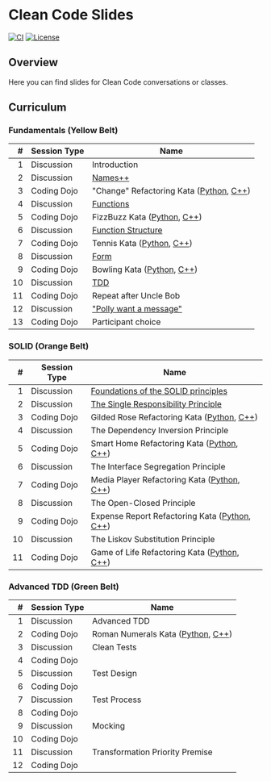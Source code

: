 # Clean Code Slides

[![CI](https://github.com/Coding-Cuddles/slides/actions/workflows/main.yml/badge.svg)](https://github.com/Coding-Cuddles/slides/actions/workflows/main.yml)
[![License](https://img.shields.io/github/license/Coding-Cuddles/slides)](https://github.com/Coding-Cuddles/slides/blob/main/LICENSE.txt)

## Overview

Here you can find slides for Clean Code conversations or classes.

## Curriculum

### Fundamentals (Yellow Belt)

|  # | Session Type | Name                                                                   |
|---:|--------------|------------------------------------------------------------------------|
|  1 | Discussion   | Introduction                                                           |
|  2 | Discussion   | [Names++](fundamentals/02-names.md)                                    |
|  3 | Coding Dojo  | "Change" Refactoring Kata ([Python][change-python], [C++][change-cpp]) |
|  4 | Discussion   | [Functions](fundamentals/04-functions.md)                              |
|  5 | Coding Dojo  | FizzBuzz Kata ([Python][fizzbuzz-python], [C++][fizzbuzz-cpp])         |
|  6 | Discussion   | [Function Structure](fundamentals/06-function-structure.md)            |
|  7 | Coding Dojo  | Tennis Kata ([Python][tennis-python], [C++][tennis-cpp])               |
|  8 | Discussion   | [Form](fundamentals/08-form.md)                                        |
|  9 | Coding Dojo  | Bowling Kata ([Python][bowling-python], [C++][bowling-cpp])            |
| 10 | Discussion   | [TDD](fundamentals/10-tdd.md)                                          |
| 11 | Coding Dojo  | Repeat after Uncle Bob                                                 |
| 12 | Discussion   | ["Polly want a message"](fundamentals/12-polly.md)                     |
| 13 | Coding Dojo  | Participant choice                                                     |

[change-python]: https://github.com/Coding-Cuddles/change-refactoring-python-kata
[change-cpp]: https://github.com/Coding-Cuddles/change-refactoring-cpp-kata
[fizzbuzz-python]: https://github.com/Coding-Cuddles/fizzbuzz-python-kata
[fizzbuzz-cpp]: https://github.com/Coding-Cuddles/fizzbuzz-cpp-kata
[tennis-python]: https://github.com/Coding-Cuddles/tennis-python-kata
[tennis-cpp]: https://github.com/Coding-Cuddles/tennis-cpp-kata
[bowling-python]: https://github.com/Coding-Cuddles/bowling-python-kata
[bowling-cpp]: https://github.com/Coding-Cuddles/bowling-cpp-kata

### SOLID (Orange Belt)

|  # | Session Type | Name                                                                                         |
|---:|--------------|----------------------------------------------------------------------------------------------|
|  1 | Discussion   | [Foundations of the SOLID principles](solid/01-foundations.md)                               |
|  2 | Discussion   | [The Single Responsibility Principle](solid/02-srp.md)                                       |
|  3 | Coding Dojo  | Gilded Rose Refactoring Kata ([Python][gilded-rose-python], [C++][gilded-rose-cpp])          |
|  4 | Discussion   | The Dependency Inversion Principle                                                           |
|  5 | Coding Dojo  | Smart Home Refactoring Kata ([Python][smart-home-python], [C++][smart-home-cpp])             |
|  6 | Discussion   | The Interface Segregation Principle                                                          |
|  7 | Coding Dojo  | Media Player Refactoring Kata ([Python][media-player-python], [C++][media-player-cpp])       |
|  8 | Discussion   | The Open-Closed Principle                                                                    |
|  9 | Coding Dojo  | Expense Report Refactoring Kata ([Python][expense-report-python], [C++][expense-report-cpp]) |
| 10 | Discussion   | The Liskov Substitution Principle                                                            |
| 11 | Coding Dojo  | Game of Life Refactoring Kata ([Python][game-of-life-python], [C++][game-of-life-cpp])       |

[gilded-rose-python]: https://github.com/Coding-Cuddles/gilded-rose-refactoring-python-kata
[gilded-rose-cpp]: https://github.com/Coding-Cuddles/gilded-rose-refactoring-cpp-kata
[smart-home-python]: https://github.com/Coding-Cuddles/smart-home-refactoring-python-kata
[smart-home-cpp]: https://github.com/Coding-Cuddles/smart-home-refactoring-cpp-kata
[media-player-python]: https://github.com/Coding-Cuddles/media-player-refactoring-python-kata
[media-player-cpp]: https://github.com/Coding-Cuddles/media-player-refactoring-cpp-kata
[expense-report-python]: https://github.com/Coding-Cuddles/expense-report-refactoring-python-kata
[expense-report-cpp]: https://github.com/Coding-Cuddles/expense-report-refactoring-cpp-kata
[game-of-life-python]: https://github.com/Coding-Cuddles/game-of-life-refactoring-python-kata
[game-of-life-cpp]: https://github.com/Coding-Cuddles/game-of-life-refactoring-cpp-kata

### Advanced TDD (Green Belt)

|  # | Session Type | Name                                                                             |
|---:|--------------|----------------------------------------------------------------------------------|
|  1 | Discussion   | Advanced TDD                                                                     |
|  2 | Coding Dojo  | Roman Numerals Kata ([Python][roman-numerals-python], [C++][roman-numerals-cpp]) |
|  3 | Discussion   | Clean Tests                                                                      |
|  4 | Coding Dojo  |                                                                                  |
|  5 | Discussion   | Test Design                                                                      |
|  6 | Coding Dojo  |                                                                                  |
|  7 | Discussion   | Test Process                                                                     |
|  8 | Coding Dojo  |                                                                                  |
|  9 | Discussion   | Mocking                                                                          |
| 10 | Coding Dojo  |                                                                                  |
| 11 | Discussion   | Transformation Priority Premise                                                  |
| 12 | Coding Dojo  |                                                                                  |

[roman-numerals-python]: https://github.com/Coding-Cuddles/roman-numerals-python-kata
[roman-numerals-cpp]: https://github.com/Coding-Cuddles/roman-numerals-cpp-kata
